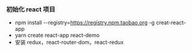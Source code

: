 ### 初始化 react 项目

- npm install --registry=https://registry.npm.taobao.org -g creat-react-app
- yarn create react-app react-demo
- 安装 redux，react-router-dom，react-redux
